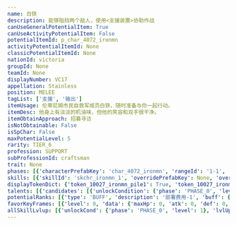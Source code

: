 ```yaml
---
name: 白铁
description: 能够阻挡两个敌人，使用<支援装置>协助作战
canUseGeneralPotentialItem: True
canUseActivityPotentialItem: False
potentialItemId: p_char_4072_ironmn
activityPotentialItemId: None
classicPotentialItemId: None
nationId: victoria
groupId: None
teamId: None
displayNumber: VC17
appellation: Stainless
position: MELEE
tagList: ['支援', '输出']
itemUsage: 伦蒂尼姆市民自救军成员白铁，随时准备与你一起行动。
itemDesc: 他身上有淡淡的机油味，但他的笑容和双手很干净。
itemObtainApproach: 招募寻访
isNotObtainable: False
isSpChar: False
maxPotentialLevel: 5
rarity: TIER_6
profession: SUPPORT
subProfessionId: craftsman
trait: None
phases: [{'characterPrefabKey': 'char_4072_ironmn', 'rangeId': '1-1', 'maxLevel': 50, 'attributesKeyFrames': [{'level': 1, 'data': {'maxHp': 1043, 'atk': 236, 'def': 190, 'magicResistance': 0.0, 'cost': 15, 'blockCnt': 2, 'moveSpeed': 1.0, 'attackSpeed': 100.0, 'baseAttackTime': 1.5, 'respawnTime': 70, 'hpRecoveryPerSec': 0.0, 'spRecoveryPerSec': 1.0, 'maxDeployCount': 1, 'maxDeckStackCnt': 0, 'tauntLevel': 0, 'massLevel': 0, 'baseForceLevel': 0, 'stunImmune': False, 'silenceImmune': False, 'sleepImmune': False, 'frozenImmune': False, 'levitateImmune': False}}, {'level': 50, 'data': {'maxHp': 1490, 'atk': 369, 'def': 274, 'magicResistance': 0.0, 'cost': 15, 'blockCnt': 2, 'moveSpeed': 1.0, 'attackSpeed': 100.0, 'baseAttackTime': 1.5, 'respawnTime': 70, 'hpRecoveryPerSec': 0.0, 'spRecoveryPerSec': 1.0, 'maxDeployCount': 1, 'maxDeckStackCnt': 0, 'tauntLevel': 0, 'massLevel': 0, 'baseForceLevel': 0, 'stunImmune': False, 'silenceImmune': False, 'sleepImmune': False, 'frozenImmune': False, 'levitateImmune': False}}], 'evolveCost': None}, {'characterPrefabKey': 'char_4072_ironmn', 'rangeId': '1-1', 'maxLevel': 80, 'attributesKeyFrames': [{'level': 1, 'data': {'maxHp': 1490, 'atk': 369, 'def': 274, 'magicResistance': 0.0, 'cost': 17, 'blockCnt': 2, 'moveSpeed': 1.0, 'attackSpeed': 100.0, 'baseAttackTime': 1.5, 'respawnTime': 70, 'hpRecoveryPerSec': 0.0, 'spRecoveryPerSec': 1.0, 'maxDeployCount': 1, 'maxDeckStackCnt': 0, 'tauntLevel': 0, 'massLevel': 0, 'baseForceLevel': 0, 'stunImmune': False, 'silenceImmune': False, 'sleepImmune': False, 'frozenImmune': False, 'levitateImmune': False}}, {'level': 80, 'data': {'maxHp': 2042, 'atk': 492, 'def': 354, 'magicResistance': 0.0, 'cost': 17, 'blockCnt': 2, 'moveSpeed': 1.0, 'attackSpeed': 100.0, 'baseAttackTime': 1.5, 'respawnTime': 70, 'hpRecoveryPerSec': 0.0, 'spRecoveryPerSec': 1.0, 'maxDeployCount': 1, 'maxDeckStackCnt': 0, 'tauntLevel': 0, 'massLevel': 0, 'baseForceLevel': 0, 'stunImmune': False, 'silenceImmune': False, 'sleepImmune': False, 'frozenImmune': False, 'levitateImmune': False}}], 'evolveCost': [{'id': '3271', 'count': 5, 'type': 'MATERIAL'}, {'id': '30042', 'count': 7, 'type': 'MATERIAL'}, {'id': '30022', 'count': 5, 'type': 'MATERIAL'}]}, {'characterPrefabKey': 'char_4072_ironmn', 'rangeId': '1-1', 'maxLevel': 90, 'attributesKeyFrames': [{'level': 1, 'data': {'maxHp': 2042, 'atk': 492, 'def': 354, 'magicResistance': 0.0, 'cost': 19, 'blockCnt': 2, 'moveSpeed': 1.0, 'attackSpeed': 100.0, 'baseAttackTime': 1.5, 'respawnTime': 70, 'hpRecoveryPerSec': 0.0, 'spRecoveryPerSec': 1.0, 'maxDeployCount': 1, 'maxDeckStackCnt': 0, 'tauntLevel': 0, 'massLevel': 0, 'baseForceLevel': 0, 'stunImmune': False, 'silenceImmune': False, 'sleepImmune': False, 'frozenImmune': False, 'levitateImmune': False}}, {'level': 90, 'data': {'maxHp': 2723, 'atk': 593, 'def': 421, 'magicResistance': 0.0, 'cost': 19, 'blockCnt': 2, 'moveSpeed': 1.0, 'attackSpeed': 100.0, 'baseAttackTime': 1.5, 'respawnTime': 70, 'hpRecoveryPerSec': 0.0, 'spRecoveryPerSec': 1.0, 'maxDeployCount': 1, 'maxDeckStackCnt': 0, 'tauntLevel': 0, 'massLevel': 0, 'baseForceLevel': 0, 'stunImmune': False, 'silenceImmune': False, 'sleepImmune': False, 'frozenImmune': False, 'levitateImmune': False}}], 'evolveCost': [{'id': '3273', 'count': 4, 'type': 'MATERIAL'}, {'id': '30115', 'count': 4, 'type': 'MATERIAL'}, {'id': '31044', 'count': 6, 'type': 'MATERIAL'}]}]
skills: [{'skillId': 'skchr_ironmn_1', 'overridePrefabKey': None, 'overrideTokenKey': 'token_10027_ironmn_pile1', 'levelUpCostCond': [{'unlockCond': {'phase': 'PHASE_2', 'level': 1}, 'lvlUpTime': 28800, 'levelUpCost': [{'id': '3303', 'count': 8, 'type': 'MATERIAL'}, {'id': '30084', 'count': 4, 'type': 'MATERIAL'}, {'id': '31013', 'count': 5, 'type': 'MATERIAL'}]}, {'unlockCond': {'phase': 'PHASE_2', 'level': 1}, 'lvlUpTime': 57600, 'levelUpCost': [{'id': '3303', 'count': 12, 'type': 'MATERIAL'}, {'id': '31044', 'count': 4, 'type': 'MATERIAL'}, {'id': '31054', 'count': 9, 'type': 'MATERIAL'}]}, {'unlockCond': {'phase': 'PHASE_2', 'level': 1}, 'lvlUpTime': 86400, 'levelUpCost': [{'id': '3303', 'count': 15, 'type': 'MATERIAL'}, {'id': '30125', 'count': 6, 'type': 'MATERIAL'}, {'id': '30014', 'count': 6, 'type': 'MATERIAL'}]}], 'unlockCond': {'phase': 'PHASE_0', 'level': 1}}, {'skillId': 'skchr_ironmn_2', 'overridePrefabKey': None, 'overrideTokenKey': 'token_10027_ironmn_pile2', 'levelUpCostCond': [{'unlockCond': {'phase': 'PHASE_2', 'level': 1}, 'lvlUpTime': 28800, 'levelUpCost': [{'id': '3303', 'count': 8, 'type': 'MATERIAL'}, {'id': '31054', 'count': 4, 'type': 'MATERIAL'}, {'id': '30093', 'count': 6, 'type': 'MATERIAL'}]}, {'unlockCond': {'phase': 'PHASE_2', 'level': 1}, 'lvlUpTime': 57600, 'levelUpCost': [{'id': '3303', 'count': 12, 'type': 'MATERIAL'}, {'id': '31014', 'count': 4, 'type': 'MATERIAL'}, {'id': '31024', 'count': 9, 'type': 'MATERIAL'}]}, {'unlockCond': {'phase': 'PHASE_2', 'level': 1}, 'lvlUpTime': 86400, 'levelUpCost': [{'id': '3303', 'count': 15, 'type': 'MATERIAL'}, {'id': '30135', 'count': 6, 'type': 'MATERIAL'}, {'id': '30074', 'count': 7, 'type': 'MATERIAL'}]}], 'unlockCond': {'phase': 'PHASE_1', 'level': 1}}, {'skillId': 'skchr_ironmn_3', 'overridePrefabKey': None, 'overrideTokenKey': 'token_10027_ironmn_pile3', 'levelUpCostCond': [{'unlockCond': {'phase': 'PHASE_2', 'level': 1}, 'lvlUpTime': 28800, 'levelUpCost': [{'id': '3303', 'count': 8, 'type': 'MATERIAL'}, {'id': '31034', 'count': 4, 'type': 'MATERIAL'}, {'id': '30023', 'count': 4, 'type': 'MATERIAL'}]}, {'unlockCond': {'phase': 'PHASE_2', 'level': 1}, 'lvlUpTime': 57600, 'levelUpCost': [{'id': '3303', 'count': 12, 'type': 'MATERIAL'}, {'id': '30094', 'count': 4, 'type': 'MATERIAL'}, {'id': '30014', 'count': 10, 'type': 'MATERIAL'}]}, {'unlockCond': {'phase': 'PHASE_2', 'level': 1}, 'lvlUpTime': 86400, 'levelUpCost': [{'id': '3303', 'count': 15, 'type': 'MATERIAL'}, {'id': '30145', 'count': 6, 'type': 'MATERIAL'}, {'id': '31054', 'count': 4, 'type': 'MATERIAL'}]}], 'unlockCond': {'phase': 'PHASE_2', 'level': 1}}]
displayTokenDict: {'token_10027_ironmn_pile1': True, 'token_10027_ironmn_pile2': True, 'token_10027_ironmn_pile3': True}
talents: [{'candidates': [{'unlockCondition': {'phase': 'PHASE_0', 'level': 1}, 'requiredPotentialRank': 0, 'prefabKey': '1', 'name': '战地工程师', 'description': '可以携带2个<支援装置>(最多可部署1个)，效果根据技能改变而改变', 'rangeId': None, 'blackboard': [{'key': 'cnt', 'value': 2.0, 'valueStr': None}], 'tokenKey': None}, {'unlockCondition': {'phase': 'PHASE_1', 'level': 1}, 'requiredPotentialRank': 0, 'prefabKey': '1', 'name': '战地工程师', 'description': '可以携带2个<支援装置>(最多可部署2个)，效果根据技能改变而改变', 'rangeId': None, 'blackboard': [{'key': 'cnt', 'value': 3.0, 'valueStr': None}], 'tokenKey': None}, {'unlockCondition': {'phase': 'PHASE_2', 'level': 1}, 'requiredPotentialRank': 0, 'prefabKey': '1', 'name': '战地工程师', 'description': '可以携带3个<支援装置>(最多可部署2个)，效果根据技能改变而改变', 'rangeId': None, 'blackboard': [{'key': 'cnt', 'value': 3.0, 'valueStr': None}], 'tokenKey': None}]}, {'candidates': [{'unlockCondition': {'phase': 'PHASE_2', 'level': 1}, 'requiredPotentialRank': 0, 'prefabKey': '2', 'name': '节约经费', 'description': '当白铁周围8格的自身装置损毁时，有70%的几率回收使白铁额外获得1个装置', 'rangeId': 'x-4', 'blackboard': [{'key': 'prob', 'value': 0.7, 'valueStr': None}, {'key': 'cnt', 'value': 1.0, 'valueStr': None}], 'tokenKey': None}, {'unlockCondition': {'phase': 'PHASE_2', 'level': 1}, 'requiredPotentialRank': 4, 'prefabKey': '2', 'name': '节约经费', 'description': '当白铁周围8格的自身装置损毁时，有80%<@ba.talpu>（+10%）</>的几率回收使白铁额外获得1个装置', 'rangeId': 'x-4', 'blackboard': [{'key': 'prob', 'value': 0.8, 'valueStr': None}, {'key': 'cnt', 'value': 1.0, 'valueStr': None}], 'tokenKey': None}]}]
potentialRanks: [{'type': 'BUFF', 'description': '部署费用-1', 'buff': {'attributes': {'abnormalFlags': None, 'abnormalImmunes': None, 'abnormalAntis': None, 'abnormalCombos': None, 'abnormalComboImmunes': None, 'attributeModifiers': [{'attributeType': 'COST', 'formulaItem': 'ADDITION', 'value': -1.0, 'loadFromBlackboard': False, 'fetchBaseValueFromSourceEntity': False}]}}, 'equivalentCost': None}, {'type': 'BUFF', 'description': '再部署时间-6秒', 'buff': {'attributes': {'abnormalFlags': None, 'abnormalImmunes': None, 'abnormalAntis': None, 'abnormalCombos': None, 'abnormalComboImmunes': None, 'attributeModifiers': [{'attributeType': 'RESPAWN_TIME', 'formulaItem': 'ADDITION', 'value': -6.0, 'loadFromBlackboard': False, 'fetchBaseValueFromSourceEntity': False}]}}, 'equivalentCost': None}, {'type': 'BUFF', 'description': '攻击力+25', 'buff': {'attributes': {'abnormalFlags': None, 'abnormalImmunes': None, 'abnormalAntis': None, 'abnormalCombos': None, 'abnormalComboImmunes': None, 'attributeModifiers': [{'attributeType': 'ATK', 'formulaItem': 'ADDITION', 'value': 25.0, 'loadFromBlackboard': False, 'fetchBaseValueFromSourceEntity': False}]}}, 'equivalentCost': None}, {'type': 'CUSTOM', 'description': '第二天赋效果增强', 'buff': None, 'equivalentCost': None}, {'type': 'BUFF', 'description': '部署费用-1', 'buff': {'attributes': {'abnormalFlags': None, 'abnormalImmunes': None, 'abnormalAntis': None, 'abnormalCombos': None, 'abnormalComboImmunes': None, 'attributeModifiers': [{'attributeType': 'COST', 'formulaItem': 'ADDITION', 'value': -1.0, 'loadFromBlackboard': False, 'fetchBaseValueFromSourceEntity': False}]}}, 'equivalentCost': None}]
favorKeyFrames: [{'level': 0, 'data': {'maxHp': 0, 'atk': 0, 'def': 0, 'magicResistance': 0.0, 'cost': 0, 'blockCnt': 0, 'moveSpeed': 0.0, 'attackSpeed': 0.0, 'baseAttackTime': 0.0, 'respawnTime': 0, 'hpRecoveryPerSec': 0.0, 'spRecoveryPerSec': 0.0, 'maxDeployCount': 0, 'maxDeckStackCnt': 0, 'tauntLevel': 0, 'massLevel': 0, 'baseForceLevel': 0, 'stunImmune': False, 'silenceImmune': False, 'sleepImmune': False, 'frozenImmune': False, 'levitateImmune': False}}, {'level': 50, 'data': {'maxHp': 0, 'atk': 40, 'def': 40, 'magicResistance': 0.0, 'cost': 0, 'blockCnt': 0, 'moveSpeed': 0.0, 'attackSpeed': 0.0, 'baseAttackTime': 0.0, 'respawnTime': 0, 'hpRecoveryPerSec': 0.0, 'spRecoveryPerSec': 0.0, 'maxDeployCount': 0, 'maxDeckStackCnt': 0, 'tauntLevel': 0, 'massLevel': 0, 'baseForceLevel': 0, 'stunImmune': False, 'silenceImmune': False, 'sleepImmune': False, 'frozenImmune': False, 'levitateImmune': False}}]
allSkillLvlup: [{'unlockCond': {'phase': 'PHASE_0', 'level': 1}, 'lvlUpCost': [{'id': '3301', 'count': 5, 'type': 'MATERIAL'}]}, {'unlockCond': {'phase': 'PHASE_0', 'level': 1}, 'lvlUpCost': [{'id': '3301', 'count': 5, 'type': 'MATERIAL'}, {'id': '30051', 'count': 6, 'type': 'MATERIAL'}, {'id': '30011', 'count': 4, 'type': 'MATERIAL'}]}, {'unlockCond': {'phase': 'PHASE_0', 'level': 1}, 'lvlUpCost': [{'id': '3302', 'count': 8, 'type': 'MATERIAL'}, {'id': '30062', 'count': 3, 'type': 'MATERIAL'}]}, {'unlockCond': {'phase': 'PHASE_1', 'level': 1}, 'lvlUpCost': [{'id': '3302', 'count': 8, 'type': 'MATERIAL'}, {'id': '30012', 'count': 5, 'type': 'MATERIAL'}, {'id': '30062', 'count': 3, 'type': 'MATERIAL'}]}, {'unlockCond': {'phase': 'PHASE_1', 'level': 1}, 'lvlUpCost': [{'id': '3302', 'count': 8, 'type': 'MATERIAL'}, {'id': '31043', 'count': 5, 'type': 'MATERIAL'}]}, {'unlockCond': {'phase': 'PHASE_1', 'level': 1}, 'lvlUpCost': [{'id': '3303', 'count': 8, 'type': 'MATERIAL'}, {'id': '31033', 'count': 6, 'type': 'MATERIAL'}, {'id': '30023', 'count': 4, 'type': 'MATERIAL'}]}]
---
```


